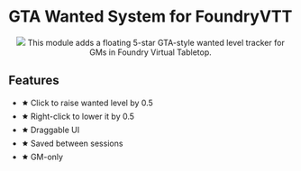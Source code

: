 # GTA Wanted System for FoundryVTT
<p align="center">
  <img src="https://i.imgur.com/SEvXnkG.png"
</p>
This module adds a floating 5-star GTA-style wanted level tracker for GMs in Foundry Virtual Tabletop.

## Features

- 🟊 Click to raise wanted level by 0.5
- 🟊 Right-click to lower it by 0.5
- 🟊 Draggable UI
- 🟊 Saved between sessions
- 🟊 GM-only
